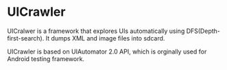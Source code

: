 # UICrawler
UICralwer is a framework that explores UIs automatically using DFS(Depth-first-search). It dumps XML and image files into sdcard.


UICrawler is based on UIAutomator 2.0 API, which is orginally used for Android testing framework.
